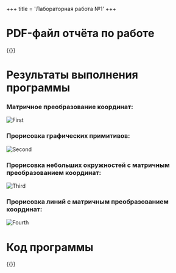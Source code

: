 +++
title = 'Лабораторная работа №1'
+++

# PDF-файл отчёта по работе
{{<button-dw text="PDF-файл" link="/lab1/Щербинин_Артем_Владимирович_Практическая_работа_1.pdf">}}

# Результаты выполнения программы

### Матричное преобразование координат:
![First](/lab1/task1.png)
### Прорисовка графических примитивов:
![Second](/lab1/task2.png)
### Прорисовка небольших окружностей с матричным преобразованием координат: 
![Third](/lab1/task3.png)
### Прорисовка линий с матричным преобразованием координат:
![Fourth](/lab1/task4.png)

# Код программы
{{<highlight-content main.py python>}}